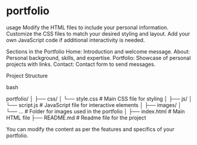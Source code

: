 # portfolio
usage
Modify the HTML files to include your personal information.
Customize the CSS files to match your desired styling and layout.
Add your own JavaScript code if additional interactivity is needed.

Sections in the Portfolio
Home: Introduction and welcome message.
About: Personal background, skills, and expertise.
Portfolio: Showcase of personal projects with links.
Contact: Contact form to send messages.

Project Structure

bash

portfolio/ │ ├── css/ │ └── style.css # Main CSS file for styling │ ├── js/ │ └── script.js # JavaScript file for interactive elements │ ├── images/ │ └── ... # Folder for images used in the portfolio │ ├── index.html # Main HTML file ├── README.md # Readme file for the project

You can modify the content as per the features and specifics of your portfolio.
